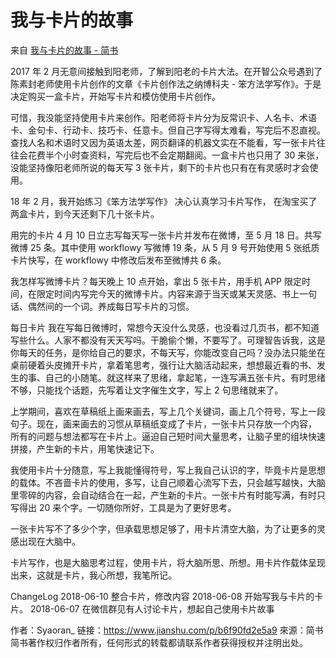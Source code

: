 # 我与卡片的故事

来自 [我与卡片的故事 - 简书](https://www.jianshu.com/p/b6f90fd2e5a9)

2017 年 2 月无意间接触到阳老师，了解到阳老的卡片大法。在开智公众号遇到了陈素封老师使用卡片创作的文章《卡片创作法之纳博科夫 - 笨方法学写作》。于是决定购买一盒卡片，开始写卡片和模仿使用卡片创作。

可惜，我没能坚持使用卡片来创作。阳老师将卡片分为反常识卡、人名卡、术语卡、金句卡、行动卡、技巧卡、任意卡。但自己字写得太难看，写完后不忍直视。查找人名和术语时又因为英语太差，网页翻译的机器文实在不能看，写一张卡片往往会花费半个小时查资料，写完后也不会定期翻阅。一盒卡片也只用了 30 来张，没能坚持像阳老师所说的每天写 3 张卡片，剩下的卡片也只有在有灵感时才会使用。

18 年 2 月，我开始练习《笨方法学写作》 决心认真学习卡片写作， 在淘宝买了两盒卡片，到今天还剩下几十张卡片。

用完的卡片
4 月 10 日立志写每天写一张卡片并发布在微博，至 5 月 18 日。共写微博 25 条。其中使用 workflowy 写微博 19 条，从 5 月 9 号开始使用 5 张纸质卡片快写，在 workflowy 中修改后发布至微博共 6 条。

我怎样写微博卡片？每天晚上 10 点开始，拿出 5 张卡片，用手机 APP 限定时间，在限定时间内写完今天的微博卡片。内容来源于当天或某天灵感、书上一句话、偶然间的一个词。养成每日写卡片的习惯。

每日卡片
我在写每日微博时，常想今天没什么灵感，也没看过几页书，都不知道写些什么。人家不都没有天天写吗。干脆偷个懒，不要写了。可理智告诉我，这是你每天的任务，是你给自己的要求，不每天写，你能改变自己吗？没办法只能坐在桌前硬着头皮摊开卡片，拿着笔思考，强行让大脑活动起来，想想最近看的书、发生的事、自己的小随笔。就这样来了思绪，拿起笔，一连写满五张卡片。有时思绪不够，只能找个话题，先写着让文字催生文字，写上 2 句思绪就来了。

上学期间，喜欢在草稿纸上画来画去，写上几个关键词，画上几个符号，写上一段句子。现在，画来画去的习惯从草稿纸变成了卡片，一张卡片只存放一个内容， 所有的问题与想法都写在卡片上。逼迫自己短时间大量思考，让脑子里的组块快速拼接，产生新的卡片，用笔快速记下。

我使用卡片十分随意，写上我能懂得符号，写上我自己认识的字，毕竟卡片是思想的载体。不吝啬卡片的使用，多写，让自己顺着心流写下去，只会越写越快，大脑里零碎的内容，会自动结合在一起，产生新的卡片。一张卡片有时能写满，有时只写得出 20 来个字。一切随你所好，工具是为了更好思考。

一张卡片写不了多少个字，但承载思想足够了，用卡片清空大脑，为了让更多的灵感出现在大脑中。

卡片写作，也是大脑思考过程，使用卡片，将大脑所思、所想。用卡片作载体呈现出来，这就是卡片，我心所想，我笔所记。

ChangeLog
2018-06-10 整合卡片，修改内容
2018-06-08 开始写我与卡片的卡片。
2018-06-07 在微信群见有人讨论卡片，想起自己使用卡片故事

作者：Syaoran_
链接：https://www.jianshu.com/p/b6f90fd2e5a9
來源：简书
简书著作权归作者所有，任何形式的转载都请联系作者获得授权并注明出处。





